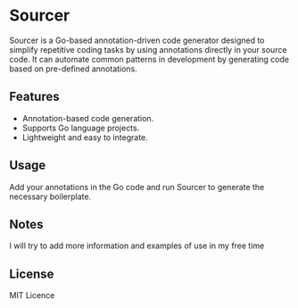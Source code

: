 # Sourcer

Sourcer is a Go-based annotation-driven code generator designed to simplify repetitive coding tasks by using annotations directly in your source code. It can automate common patterns in development by generating code based on pre-defined annotations.

## Features
- Annotation-based code generation.
- Supports Go language projects.
- Lightweight and easy to integrate.

## Usage

Add your annotations in the Go code and run Sourcer to generate the necessary boilerplate.

## Notes

I will try to add more information and examples of use in my free time

## License

MIT Licence

